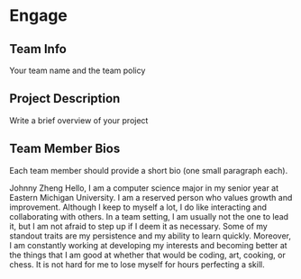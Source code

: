 # Engage
## Team Info
Your team name and the team policy
## Project Description
Write a brief overview of your project
## Team Member Bios
Each team member should provide a short bio (one small paragraph each).

Johnny Zheng
Hello, I am a computer science major in my senior year at Eastern Michigan University. I am a reserved person who values growth and improvement. Although I keep to myself a lot, I do like interacting and collaborating with others. In a team setting, I am usually not the one to lead it, but I am not afraid to step up if I deem it as necessary. Some of my standout traits are my persistence and my ability to learn quickly. Moreover, I am constantly working at developing my interests and becoming better at the things that I am good at whether that would be coding, art, cooking, or chess. It is not hard for me to lose myself for hours perfecting a skill.